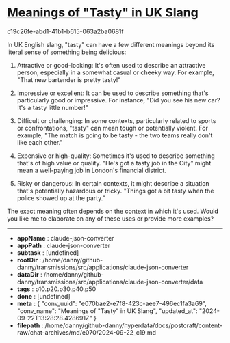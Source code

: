 # [Meanings of "Tasty" in UK Slang](https://claude.ai/chat/e070bae2-e7f8-423c-aee7-496ec1fa3a69)

c19c26fe-abd1-41b1-b615-063a2ba0681f

 In UK English slang, "tasty" can have a few different meanings beyond its literal sense of something being delicious:

1. Attractive or good-looking: It's often used to describe an attractive person, especially in a somewhat casual or cheeky way. For example, "That new bartender is pretty tasty!"

2. Impressive or excellent: It can be used to describe something that's particularly good or impressive. For instance, "Did you see his new car? It's a tasty little number!"

3. Difficult or challenging: In some contexts, particularly related to sports or confrontations, "tasty" can mean tough or potentially violent. For example, "The match is going to be tasty - the two teams really don't like each other."

4. Expensive or high-quality: Sometimes it's used to describe something that's of high value or quality. "He's got a tasty job in the City" might mean a well-paying job in London's financial district.

5. Risky or dangerous: In certain contexts, it might describe a situation that's potentially hazardous or tricky. "Things got a bit tasty when the police showed up at the party."

The exact meaning often depends on the context in which it's used. Would you like me to elaborate on any of these uses or provide more examples?

---

* **appName** : claude-json-converter
* **appPath** : claude-json-converter
* **subtask** : [undefined]
* **rootDir** : /home/danny/github-danny/transmissions/src/applications/claude-json-converter
* **dataDir** : /home/danny/github-danny/transmissions/src/applications/claude-json-converter/data
* **tags** : p10.p20.p30.p40.p50
* **done** : [undefined]
* **meta** : {
  "conv_uuid": "e070bae2-e7f8-423c-aee7-496ec1fa3a69",
  "conv_name": "Meanings of \"Tasty\" in UK Slang",
  "updated_at": "2024-09-22T13:28:28.428691Z"
}
* **filepath** : /home/danny/github-danny/hyperdata/docs/postcraft/content-raw/chat-archives/md/e070/2024-09-22_c19.md